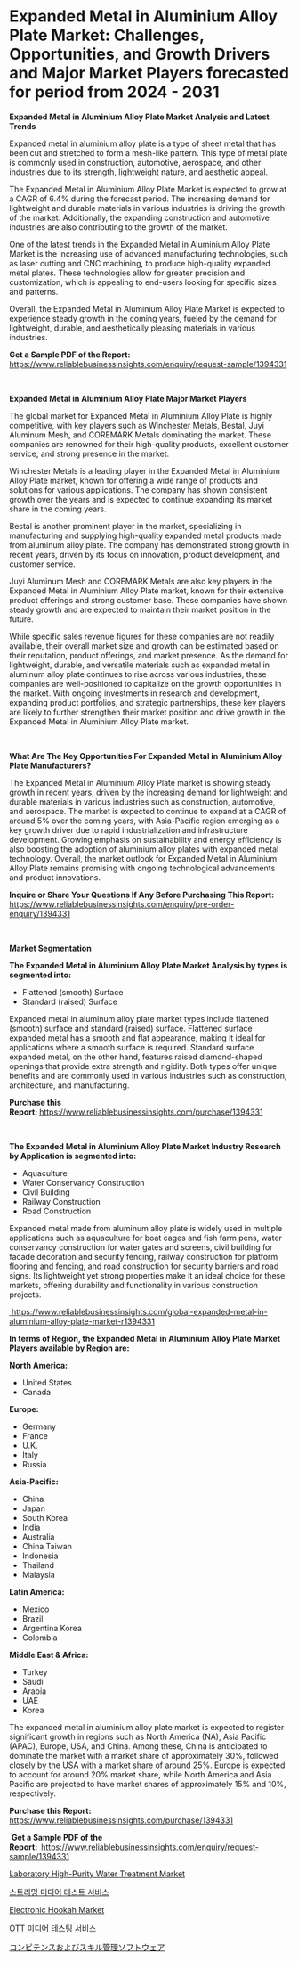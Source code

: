 <p><h1>Expanded Metal in Aluminium Alloy Plate Market: Challenges, Opportunities, and Growth Drivers and Major Market Players forecasted for period from 2024 - 2031</h1></p><p><strong>Expanded Metal in Aluminium Alloy Plate Market Analysis and Latest Trends</strong></p>
<p><p>Expanded metal in aluminium alloy plate is a type of sheet metal that has been cut and stretched to form a mesh-like pattern. This type of metal plate is commonly used in construction, automotive, aerospace, and other industries due to its strength, lightweight nature, and aesthetic appeal. </p><p>The Expanded Metal in Aluminium Alloy Plate Market is expected to grow at a CAGR of 6.4% during the forecast period. The increasing demand for lightweight and durable materials in various industries is driving the growth of the market. Additionally, the expanding construction and automotive industries are also contributing to the growth of the market.</p><p>One of the latest trends in the Expanded Metal in Aluminium Alloy Plate Market is the increasing use of advanced manufacturing technologies, such as laser cutting and CNC machining, to produce high-quality expanded metal plates. These technologies allow for greater precision and customization, which is appealing to end-users looking for specific sizes and patterns.</p><p>Overall, the Expanded Metal in Aluminium Alloy Plate Market is expected to experience steady growth in the coming years, fueled by the demand for lightweight, durable, and aesthetically pleasing materials in various industries.</p></p>
<p><strong>Get a Sample PDF of the Report:&nbsp;</strong> <a href="https://www.reliablebusinessinsights.com/enquiry/request-sample/1394331">https://www.reliablebusinessinsights.com/enquiry/request-sample/1394331</a></p>
<p>&nbsp;</p>
<p><strong>Expanded Metal in Aluminium Alloy Plate Major Market Players</strong></p>
<p><p>The global market for Expanded Metal in Aluminium Alloy Plate is highly competitive, with key players such as Winchester Metals, Bestal, Juyi Aluminum Mesh, and COREMARK Metals dominating the market. These companies are renowned for their high-quality products, excellent customer service, and strong presence in the market.</p><p>Winchester Metals is a leading player in the Expanded Metal in Aluminium Alloy Plate market, known for offering a wide range of products and solutions for various applications. The company has shown consistent growth over the years and is expected to continue expanding its market share in the coming years.</p><p>Bestal is another prominent player in the market, specializing in manufacturing and supplying high-quality expanded metal products made from aluminum alloy plate. The company has demonstrated strong growth in recent years, driven by its focus on innovation, product development, and customer service.</p><p>Juyi Aluminum Mesh and COREMARK Metals are also key players in the Expanded Metal in Aluminium Alloy Plate market, known for their extensive product offerings and strong customer base. These companies have shown steady growth and are expected to maintain their market position in the future.</p><p>While specific sales revenue figures for these companies are not readily available, their overall market size and growth can be estimated based on their reputation, product offerings, and market presence. As the demand for lightweight, durable, and versatile materials such as expanded metal in aluminum alloy plate continues to rise across various industries, these companies are well-positioned to capitalize on the growth opportunities in the market. With ongoing investments in research and development, expanding product portfolios, and strategic partnerships, these key players are likely to further strengthen their market position and drive growth in the Expanded Metal in Aluminium Alloy Plate market.</p></p>
<p>&nbsp;</p>
<p><strong>What Are The Key Opportunities For Expanded Metal in Aluminium Alloy Plate Manufacturers?</strong></p>
<p><p>The Expanded Metal in Aluminium Alloy Plate market is showing steady growth in recent years, driven by the increasing demand for lightweight and durable materials in various industries such as construction, automotive, and aerospace. The market is expected to continue to expand at a CAGR of around 5% over the coming years, with Asia-Pacific region emerging as a key growth driver due to rapid industrialization and infrastructure development. Growing emphasis on sustainability and energy efficiency is also boosting the adoption of aluminium alloy plates with expanded metal technology. Overall, the market outlook for Expanded Metal in Aluminium Alloy Plate remains promising with ongoing technological advancements and product innovations.</p></p>
<p><strong>Inquire or Share Your Questions If Any Before Purchasing This Report:</strong> <a href="https://www.reliablebusinessinsights.com/enquiry/pre-order-enquiry/1394331">https://www.reliablebusinessinsights.com/enquiry/pre-order-enquiry/1394331</a></p>
<p>&nbsp;</p>
<p><strong>Market Segmentation</strong></p>
<p><strong>The Expanded Metal in Aluminium Alloy Plate Market Analysis by types is segmented into:</strong></p>
<p><ul><li>Flattened (smooth) Surface</li><li>Standard (raised) Surface</li></ul></p>
<p><p>Expanded metal in aluminum alloy plate market types include flattened (smooth) surface and standard (raised) surface. Flattened surface expanded metal has a smooth and flat appearance, making it ideal for applications where a smooth surface is required. Standard surface expanded metal, on the other hand, features raised diamond-shaped openings that provide extra strength and rigidity. Both types offer unique benefits and are commonly used in various industries such as construction, architecture, and manufacturing.</p></p>
<p><strong>Purchase this Report:&nbsp;</strong><a href="https://www.reliablebusinessinsights.com/purchase/1394331">https://www.reliablebusinessinsights.com/purchase/1394331</a></p>
<p>&nbsp;</p>
<p><strong>The Expanded Metal in Aluminium Alloy Plate Market Industry Research by Application is segmented into:</strong></p>
<p><ul><li>Aquaculture</li><li>Water Conservancy Construction</li><li>Civil Building</li><li>Railway Construction</li><li>Road Construction</li></ul></p>
<p><p>Expanded metal made from aluminum alloy plate is widely used in multiple applications such as aquaculture for boat cages and fish farm pens, water conservancy construction for water gates and screens, civil building for facade decoration and security fencing, railway construction for platform flooring and fencing, and road construction for security barriers and road signs. Its lightweight yet strong properties make it an ideal choice for these markets, offering durability and functionality in various construction projects.</p></p>
<p><a href="https://www.reliablebusinessinsights.com/global-expanded-metal-in-aluminium-alloy-plate-market-r1394331">&nbsp;https://www.reliablebusinessinsights.com/global-expanded-metal-in-aluminium-alloy-plate-market-r1394331</a></p>
<p><strong>In terms of Region, the Expanded Metal in Aluminium Alloy Plate Market Players available by Region are:</strong></p>
<p>
    <p> <strong> North America: </strong>
        <ul>
            <li>United States</li>
            <li>Canada</li>
        </ul>
        </p> 
    <p> <strong> Europe: </strong>
        <ul>
            <li>Germany</li>
            <li>France</li>
            <li>U.K.</li>
            <li>Italy</li>
            <li>Russia</li>
        </ul>
        </p> 
    <p> <strong> Asia-Pacific: </strong>
        <ul>
            <li>China</li>
            <li>Japan</li>
            <li>South Korea</li>
            <li>India</li>
            <li>Australia</li>
            <li>China Taiwan</li>
            <li>Indonesia</li>
            <li>Thailand</li>
            <li>Malaysia</li>
        </ul>
        </p> 
    <p> <strong> Latin America: </strong>
        <ul>
            <li>Mexico</li>
            <li>Brazil</li>
            <li>Argentina Korea</li>
            <li>Colombia</li>
        </ul>
        </p> 
    <p> <strong> Middle East & Africa: </strong>
        <ul>
            <li>Turkey</li>
            <li>Saudi</li>
            <li>Arabia</li>
            <li>UAE</li>
            <li>Korea</li>
        </ul>
    </p>
    </p>
<p><p>The expanded metal in aluminium alloy plate market is expected to register significant growth in regions such as North America (NA), Asia Pacific (APAC), Europe, USA, and China. Among these, China is anticipated to dominate the market with a market share of approximately 30%, followed closely by the USA with a market share of around 25%. Europe is expected to account for around 20% market share, while North America and Asia Pacific are projected to have market shares of approximately 15% and 10%, respectively.</p></p>
<p><strong>Purchase this Report: </strong><a href="https://www.reliablebusinessinsights.com/purchase/1394331">https://www.reliablebusinessinsights.com/purchase/1394331</a></p>
<p>&nbsp;<strong>Get a Sample PDF of the Report:&nbsp;&nbsp;</strong><a href="https://www.reliablebusinessinsights.com/enquiry/request-sample/1394331">https://www.reliablebusinessinsights.com/enquiry/request-sample/1394331</a></p>
<p><strong></strong></p>
<p><p><a href="https://github.com/DeonteStanton2023/Market-Research-Report-List-1/blob/main/laboratory-high-purity-water-treatment-market.md">Laboratory High-Purity Water Treatment Market</a></p><p><a href="https://github.com/nhaiquang84/Market-Research-Report-List-1/blob/main/917919782336.md">스트리밍 미디어 테스트 서비스</a></p><p><a href="https://github.com/Glendatilghmankmgz0rbhwpy/Market-Research-Report-List-2/blob/main/electronic-hookah-market.md">Electronic Hookah Market</a></p><p><a href="https://github.com/gambitz1998/Market-Research-Report-List-1/blob/main/458477982335.md">OTT 미디어 테스팅 서비스</a></p><p><a href="https://github.com/RudySimonis2023/Market-Research-Report-List-1/blob/main/800118689724.md">コンピテンスおよびスキル管理ソフトウェア</a></p></p>
